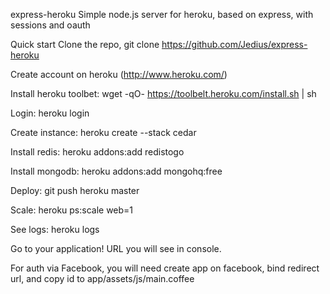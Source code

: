 express-heroku
Simple node.js server for heroku, based on express, with sessions and oauth

Quick start
Clone the repo, git clone https://github.com/Jedius/express-heroku

Create account on heroku (http://www.heroku.com/)

Install heroku toolbet: wget -qO- https://toolbelt.heroku.com/install.sh | sh

Login: heroku login

Create instance: heroku create --stack cedar

Install redis: heroku addons:add redistogo

Install mongodb: heroku addons:add mongohq:free

Deploy: git push heroku master

Scale: heroku ps:scale web=1

See logs: heroku logs

Go to your application! URL you will see in console.

For auth via Facebook, you will need create app on facebook, bind redirect url, and copy id to app/assets/js/main.coffee

